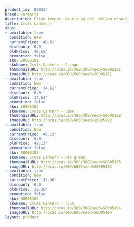```yaml
---
product_id: '00051'
brand: Karmarts
description: Etiam tempor. Mauris eu est. Nullam ornare.
title: Cruts Lantern
skus:
- available: true
  condition: New
  currentPrice: '48.61'
  discount: '0.0'
  oldPrice: '48.61'
  promotion: false
  sku: S0005101
  skuName: Cruts Lantern - Orange
  thumbnailURL: http://pcas.io/300/300?seed=S0005101
  imageURL: http://pcas.io/600/600?seed=S0005101
- available: true
  condition: New
  currentPrice: '34.61'
  discount: '0.0'
  oldPrice: '34.61'
  promotion: false
  sku: S0005102
  skuName: Cruts Lantern - Lime
  thumbnailURL: http://pcas.io/300/300?seed=S0005102
  imageURL: http://pcas.io/600/600?seed=S0005102
- available: true
  condition: New
  currentPrice: '49.13'
  discount: '0.0'
  oldPrice: '49.13'
  promotion: false
  sku: S0005103
  skuName: Cruts Lantern - Pea green
  thumbnailURL: http://pcas.io/300/300?seed=S0005103
  imageURL: http://pcas.io/600/600?seed=S0005103
- available: true
  condition: New
  currentPrice: '32.36'
  discount: '0.0'
  oldPrice: '32.36'
  promotion: false
  sku: S0005104
  skuName: Cruts Lantern - Plum
  thumbnailURL: http://pcas.io/300/300?seed=S0005104
  imageURL: http://pcas.io/600/600?seed=S0005104
layout: product
---
```

